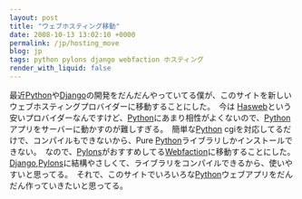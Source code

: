 ```yaml
---
layout: post
title: "ウェブホスティング移動"
date: 2008-10-13 13:02:10 +0000
permalink: /jp/hosting_move
blog: jp
tags: python pylons django webfaction ホスティング
render_with_liquid: false
---
```


<p>最近<a href="http://www.python.org/" title="Python">Python</a>や<a href="http://www.djangoproject.com/" title="Django">Django</a>の開発をだんだんやっていてる僕が、このサイトを新しいウェブホスティングプロバイダーに移動することにした。　今は <a href="http://www.hasweb.com/" title="Hasweb">Hasweb</a>という安いプロバイダーなんですけど、<a href="http://www.python.org/" title="Python">Python</a>にあまり相性がよくないので、<a href="http://www.python.org/" title="Python">Python</a>アプリをサーバーに動かすのが難しすぎる。　簡単な<a href="http://www.python.org/" title="Python">Python</a> cgiを対応してるだけで、コンパイルもできないから、Pure <a href="http://www.python.org/" title="Python">Python</a>ライブラリしかインストールできない。　なので、<a href="http://pylonshq.com/" title="Pylons">Pylons</a>がおすすめしてる<a href="http://www.webfaction.com/" title="Webfaction">Webfaction</a>に移動することにした。 <a href="http://www.djangoproject.com/" title="Django">Django</a>,<a href="http://pylonshq.com/" title="Pylons">Pylons</a>に結構やさしくて、ライブラリをコンパイルできるから、使いやすいと思ってる。　それで、このサイトでいろいろな<a href="http://www.python.org/" title="Python">Python</a>ウェブアプリをだんだん作っていきたいと思ってる。</p>
<div class="sharethis">
        <script type="text/javascript" language="javascript">
          SHARETHIS.addEntry( {
            title : 'ウェブホスティング移動',
              url   : 'http://www.ianlewis.org/jp/hosting_move'}, 
            { button: true }
          ) ;
        </script></div>
